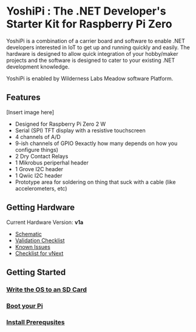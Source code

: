 # YoshiPi : The .NET Developer's Starter Kit for Raspberry Pi Zero

YoshiPi is a combination of a carrier board and software to enable .NET developers interested in IoT to get up and running quickly and easily.  The hardware is designed to allow quick integration of your hobby/maker projects and the software is designed to cater to your existing .NET development knowledge.

YoshiPi is enabled by Wilderness Labs Meadow software Platform.

## Features

[Insert image here]

- Designed for Raspberry Pi Zero 2 W
- Serial (SPI) TFT display with a resistive touchscreen
- 4 channels of A/D
- 9-ish channels of GPIO 9exactly how many depends on how you configure things)
- 2 Dry Contact Relays
- 1 Mikrobus periperhal header
- 1 Grove I2C header
- 1 Qwiic I2C header
- Prototype area for soldering on thing that suck with a cable (like accelerometers, etc)

## Getting Hardware

Current Hardware Version: **v1a**

- [Schematic](Hardware/v1a/Schematic_YoshiPi_v1a.pdf)
- [Validation Checklist](Docs/v1a-validation.md)
- [Known Issues](Docs/v1a-known-issues.md)
- [Checklist for vNext](Docs/v1b-checklist.md)

## Getting Started

### [Write the OS to an SD Card](Docs/create-an-sd-card.md)
### [Boot your Pi](Docs/booting-your-pi.md)
### [Install Prerequsites](Docs/installing-prereqs.md)
